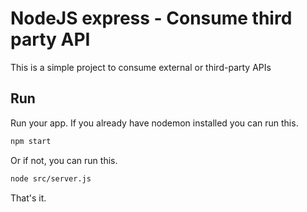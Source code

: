 # NodeJS express - Consume third party API

This is a simple project to consume external or third-party APIs

## Run
Run your app.
If you already have nodemon installed you can run this.
```sh
npm start
```

Or if not, you can run this.
```sh
node src/server.js
```

That's it.